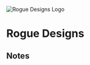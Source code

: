 ![Rogue Designs Logo](https://storage.googleapis.com/stiles-images/RogueLogo-256x158.png)

# Rogue Designs

## Notes
